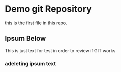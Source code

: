# Demo git Repository

this is the first file in this repo.


## Ipsum Below

This is just text for test in order to review if GIT works


### adeleting ipsum text
